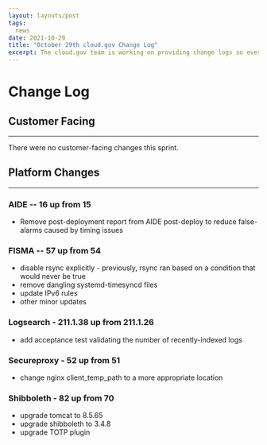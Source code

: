 ```yaml
---
layout: layouts/post
tags:
  news
date: 2021-10-29
title: "October 29th cloud.gov Change Log" 
excerpt: The cloud.gov team is working on providing change logs so everyone can see new features and updates.
---
```


# Change Log
## Customer Facing
---

There were no customer-facing changes this sprint.

## Platform Changes
---

### AIDE -- 16 up from 15

* Remove post-deployment report from AIDE post-deploy to reduce false-alarms caused by timing issues

### FISMA -- 57 up from 54

* disable rsync explicitly - previously, rsync ran based on a condition that would never be true
* remove dangling systemd-timesyncd files
* update IPv6 rules
* other minor updates

### Logsearch - 211.1.38 up from 211.1.26

* add acceptance test validating the number of recently-indexed logs

### Secureproxy - 52 up from 51

* change nginx client_temp_path to a more appropriate location

### Shibboleth - 82 up from 70

* upgrade tomcat to 8.5.65
* upgrade shibboleth to 3.4.8
* upgrade TOTP plugin
